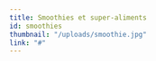 ```yaml
---
title: Smoothies et super-aliments
id: smoothies
thumbnail: "/uploads/smoothie.jpg"
link: "#"
---
```

